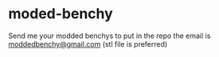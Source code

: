 # moded-benchy
Send me your modded benchys to put in the repo the email is moddedbenchy@gmail.com
(stl file is preferred) 
